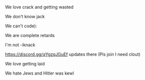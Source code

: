 We love crack and getting wasted

We don't know jack

We can't code):

We are complete retards

I'm not -iknack

https://discord.gg/qYgzqJGuEf updates there
(Pls join I need clout)

We love getting laid

We hate Jews and Hitler was kewl
